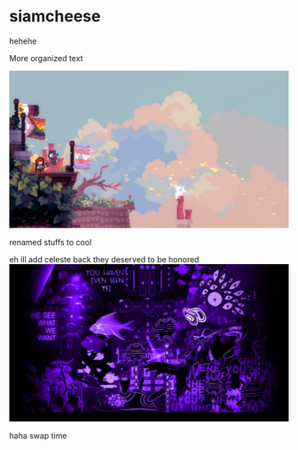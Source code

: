 # siamcheese
hehehe


More organized text

![AAAAAAAAAAAAAAAAAAA](assets/celeste.jpg)

renamed stuffs to cool

eh ill add celeste back they deserved to be honored
![:3](assets/cool.jpeg)

haha swap time